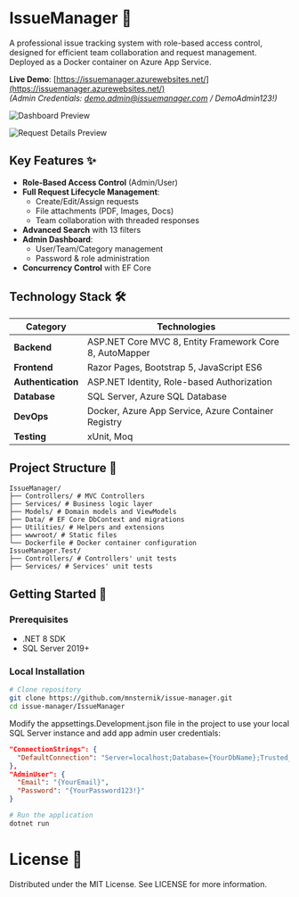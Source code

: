 # IssueManager 🚀

A professional issue tracking system with role-based access control, designed for efficient team collaboration and request management. Deployed as a Docker container on Azure App Service.

**Live Demo**: [https://issuemanager.azurewebsites.net/](https://issuemanager.azurewebsites.net/)  
*(Admin Credentials: demo.admin@issuemanager.com / DemoAdmin123!)*

![Dashboard Preview ](https://github.com/user-attachments/assets/8d9fd99e-b825-4f5c-b4fb-46b4473565f4)

![Request Details Preview](https://github.com/user-attachments/assets/78864040-b5ec-4393-8113-dfb6cfbdf981)

## Key Features ✨

- **Role-Based Access Control** (Admin/User)
- **Full Request Lifecycle Management**:
  - Create/Edit/Assign requests
  - File attachments (PDF, Images, Docs)
  - Team collaboration with threaded responses
- **Advanced Search** with 13 filters
- **Admin Dashboard**:
  - User/Team/Category management
  - Password & role administration
- **Concurrency Control** with EF Core

## Technology Stack 🛠️

| Category               | Technologies                                                               |
|------------------------|----------------------------------------------------------------------------|
| **Backend**            | ASP.NET Core MVC 8, Entity Framework Core 8, AutoMapper                    |
| **Frontend**           | Razor Pages, Bootstrap 5, JavaScript ES6                                   |
| **Authentication**     | ASP.NET Identity, Role-based Authorization                                 |
| **Database**           | SQL Server, Azure SQL Database                                             |
| **DevOps**             | Docker, Azure App Service, Azure Container Registry                        |
| **Testing**            | xUnit, Moq                                                                 |

## Project Structure 📂
```
IssueManager/  
├── Controllers/ # MVC Controllers  
├── Services/ # Business logic layer  
├── Models/ # Domain models and ViewModels  
├── Data/ # EF Core DbContext and migrations  
├── Utilities/ # Helpers and extensions  
├── wwwroot/ # Static files  
└── Dockerfile # Docker container configuration
IssueManager.Test/
├── Controllers/ # Controllers' unit tests 
├── Services/ # Services' unit tests
```

## Getting Started 🚀

### Prerequisites
- .NET 8 SDK
- SQL Server 2019+

### Local Installation
```bash
# Clone repository
git clone https://github.com/mnsternik/issue-manager.git
cd issue-manager/IssueManager
```

Modify the appsettings.Development.json file in the project to use your local SQL Server instance and add app admin user credentials:
```json
"ConnectionStrings": {
  "DefaultConnection": "Server=localhost;Database={YourDbName};Trusted_Connection=True;MultipleActiveResultSets=true"
},
"AdminUser": {
  "Email": "{YourEmail}",
  "Password": "{YourPassword123!}"
}
```

```bash
# Run the application
dotnet run
```

# License 📄
Distributed under the MIT License. See LICENSE for more information.
